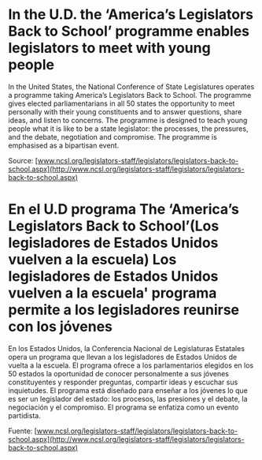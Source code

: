 # In the U.D. the ‘America’s Legislators Back to School’ programme enables legislators to meet with young people

In the United States, the National Conference of State Legislatures operates a programme taking America’s Legislators Back to School. The programme gives elected parliamentarians in all 50 states the opportunity to meet personally with their young constituents and to answer questions, share ideas, and listen to concerns. The programme is designed to teach young people what it is like to be a state legislator: the processes, the pressures, and the debate, negotiation and compromise. The programme is emphasised as a bipartisan event.

Source: [www.ncsl.org/legislators-staff/legislators/legislators-back-to-school.aspx](http://www.ncsl.org/legislators-staff/legislators/legislators-back-to-school.aspx)

# En el U.D programa The ‘America’s Legislators Back to School’(Los legisladores de Estados Unidos vuelven a la escuela) Los legisladores de Estados Unidos vuelven a la escuela' programa permite a los legisladores reunirse con los jóvenes

En los Estados Unidos, la Conferencia Nacional de Legislaturas Estatales opera un programa que llevan a los legisladores de Estados Unidos de vuelta a la escuela. El programa ofrece a los parlamentarios elegidos en los 50 estados la oportunidad de conocer personalmente a sus jóvenes constituyentes y responder preguntas, compartir ideas y escuchar sus inquietudes. El programa está diseñado para enseñar a los jóvenes lo que es ser un legislador del estado: los procesos, las presiones y el debate, la negociación y el compromiso. El programa se enfatiza como un evento partidista.

Fuente:  [www.ncsl.org/legislators-staff/legislators/legislators-back-to-school.aspx](http://www.ncsl.org/legislators-staff/legislators/legislators-back-to-school.aspx)
